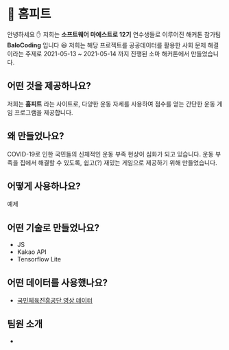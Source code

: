 # :muscle: 홈피트

안녕하세요 :raised_hand: 저희는 **소프트웨어 마에스트로 12기** 연수생들로 이루어진 해커톤 참가팀 **BaloCoding** 입니다 :smiley:
저희는 해당 프로젝트를 공공데이터를 활용한 사회 문제 해결이라는 주제로 
2021-05-13 ~ 2021-05-14 까지 진행된 소마 해커톤에서 만들었습니다. 

## 어떤 것을 제공하나요?

저희는 **홈피트** 라는 사이트로, 다양한 운동 자세를 사용하여 점수를 얻는 간단한 운동 게임 프로그램을 제공합니다.

## 왜 만들었나요?

COVID-19로 인한 국민들의 신체적인 운동 부족 현상이 심화가 되고 있습니다. 운동 부족을 집에서 해결할 수 있도록, 쉽고(?) 재밌는 게임으로 제공하기 위해 만들었습니다.


## 어떻게 사용하나요?

예제

## 어떤 기술로 만들었나요?
- JS
- Kakao API
- Tensorflow Lite

## 어떤 데이터를 사용했나요?
- [국민체육진흥공단 영상 데이터](https://nfa.kspo.or.kr/front/movie/movieTypeList.do)

## 팀원 소개

- 
